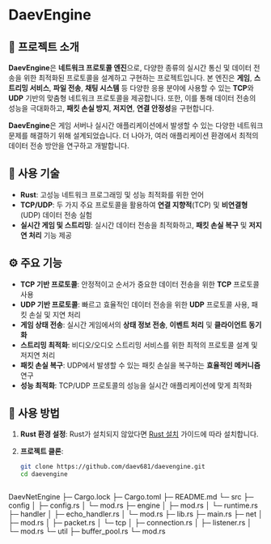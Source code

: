 # DaevEngine

## 📌 프로젝트 소개

**DaevEngine**은 **네트워크 프로토콜 엔진**으로, 다양한 종류의 실시간 통신 및 데이터 전송을 위한 최적화된 프로토콜을 설계하고 구현하는 프로젝트입니다. 본 엔진은 **게임**, **스트리밍 서비스**, **파일 전송**, **채팅 시스템** 등 다양한 응용 분야에 사용할 수 있는 **TCP**와 **UDP** 기반의 맞춤형 네트워크 프로토콜을 제공합니다. 또한, 이를 통해 데이터 전송의 성능을 극대화하고, **패킷 손실 방지**, **저지연**, **연결 안정성**을 구현합니다.

**DaevEngine**은 게임 서버나 실시간 애플리케이션에서 발생할 수 있는 다양한 네트워크 문제를 해결하기 위해 설계되었습니다. 더 나아가, 여러 애플리케이션 환경에서 최적의 데이터 전송 방안을 연구하고 개발합니다.

## 🚀 사용 기술

- **Rust**: 고성능 네트워크 프로그래밍 및 성능 최적화를 위한 언어
- **TCP/UDP**: 두 가지 주요 프로토콜을 활용하여 **연결 지향적**(TCP) 및 **비연결형**(UDP) 데이터 전송 실험
- **실시간 게임 및 스트리밍**: 실시간 데이터 전송을 최적화하고, **패킷 손실 복구** 및 **저지연 처리** 기능 제공

## ⚙️ 주요 기능

- **TCP 기반 프로토콜**: 안정적이고 순서가 중요한 데이터 전송을 위한 **TCP** 프로토콜 사용
- **UDP 기반 프로토콜**: 빠르고 효율적인 데이터 전송을 위한 **UDP** 프로토콜 사용, 패킷 손실 및 지연 처리
- **게임 상태 전송**: 실시간 게임에서의 **상태 정보 전송**, **이벤트 처리** 및 **클라이언트 동기화**
- **스트리밍 최적화**: 비디오/오디오 스트리밍 서비스를 위한 최적의 프로토콜 설계 및 저지연 처리
- **패킷 손실 복구**: UDP에서 발생할 수 있는 패킷 손실을 복구하는 **효율적인 메커니즘** 연구
- **성능 최적화**: TCP/UDP 프로토콜의 성능을 실시간 애플리케이션에 맞게 최적화

## 📝 사용 방법

1. **Rust 환경 설정**: Rust가 설치되지 않았다면 [Rust 설치](https://www.rust-lang.org/) 가이드에 따라 설치합니다.
   
2. **프로젝트 클론**:
   ```bash
   git clone https://github.com/daev681/daevengine.git
   cd daevengine
```

```
DaevNetEngine
├─ Cargo.lock
├─ Cargo.toml
├─ README.md
└─ src
   ├─ config
   │  ├─ config.rs
   │  └─ mod.rs
   ├─ engine
   │  ├─ mod.rs
   │  └─ runtime.rs
   ├─ handler
   │  ├─ echo_handler.rs
   │  └─ mod.rs
   ├─ lib.rs
   ├─ main.rs
   ├─ net
   │  ├─ mod.rs
   │  ├─ packet.rs
   │  └─ tcp
   │     ├─ connection.rs
   │     ├─ listener.rs
   │     └─ mod.rs
   └─ util
      ├─ buffer_pool.rs
      └─ mod.rs

```